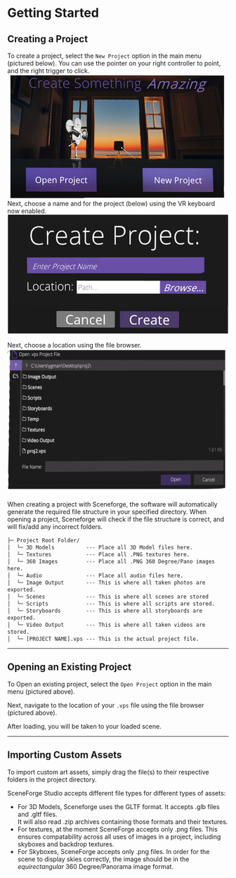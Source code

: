 
# Getting Started


## Creating a Project
To create a project, select the `New Project` option in the main menu (pictured below).  You can use the pointer on your right controller to point, and the right trigger to click.
![Screenshot](img/mainMenu.png)
Next, choose a name and for the project (below) using the VR keyboard now enabled.
![Screenshot](img/createProject.png)

Next, choose a location using the file browser.
![Screenshot](img/fileSelector.png)

When creating a project with Sceneforge, the software will automatically generate the required file structure in your specified directory. When opening a project, Sceneforge will check if the file structure is correct, and will fix/add any incorrect folders.

```
├─ Project Root Folder/
│  └─ 3D Models          --- Place all 3D Model files here.
│  └─ Textures           --- Place all .PNG textures here.
│  └─ 360 Images         --- Place all .PNG 360 Degree/Pano images here.
│  └─ Audio              --- Place all audio files here.
│  └─ Image Output       --- This is where all taken photos are exported.
│  └─ Scenes             --- This is where all scenes are stored
│  └─ Scripts            --- This is where all scripts are stored.
│  └─ Storyboards        --- This is where all storyboards are exported.
│  └─ Video Output       --- This is where all taken videos are stored.
│  └─ [PROJECT NAME].vps --- This is the actual project file.
```
---
## Opening an Existing Project
To Open an existing project, select the `Open Project` option in the main menu (pictured above).

Next, navigate to the location of your `.vps` file using the file browser (pictured above).

After loading, you will be taken to your loaded scene.

---
## Importing Custom Assets
To import custom art assets, simply drag the file(s) to their respective folders in the project directory.

SceneForge Studio accepts different file types for different types of assets:

* For 3D Models, Sceneforge uses the GLTF format.  It accepts .glb files and .gltf files.  
It will also read .zip archives containing those formats and their textures.
* For textures, at the moment SceneForge accepts only .png files.  This ensures compatability across all uses of images in a project, including skyboxes and backdrop textures.
* For Skyboxes, SceneForge accepts only .png files.  In order for the scene to display skies correctly, the image should be in the *equirectangular* 360 Degree/Panorama image format.